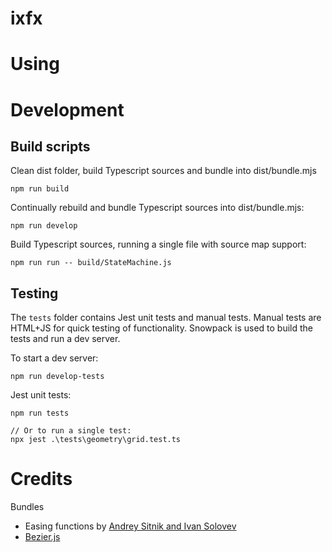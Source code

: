 # ixfx

# Using


# Development

## Build scripts

Clean dist folder, build Typescript sources and bundle into dist/bundle.mjs
```
npm run build
``` 

Continually rebuild and bundle Typescript sources into dist/bundle.mjs:
```
npm run develop
```

Build Typescript sources, running a single file with source map support:
```
npm run run -- build/StateMachine.js
```

## Testing

The `tests` folder contains Jest unit tests and manual tests. Manual tests are HTML+JS for quick testing of functionality. Snowpack is used to build the tests and run a dev server. 

To start a dev server:
```
npm run develop-tests
```

Jest unit tests:

```
npm run tests

// Or to run a single test:
npx jest .\tests\geometry\grid.test.ts
```

# Credits

Bundles
* Easing functions by [Andrey Sitnik and Ivan Solovev](https://easings.net/)
* [Bezier.js](https://github.com/Pomax/bezierjs)